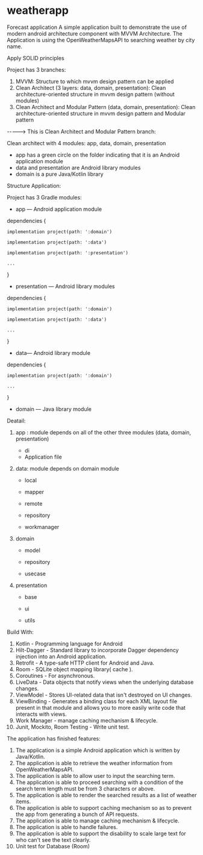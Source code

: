 # weatherapp
Forecast application
A simple application built to demonstrate the use of modern android architecture component with MVVM Architecture.
The Application is using the OpenWeatherMapsAPI to searching weather by city name.


Apply SOLID principles


Project has 3 branches:
1. MVVM: Structure to which mvvm design pattern can be applied
2. Clean Architect (3 layers: data, domain, presentation): Clean architecture-oriented structure in mvvm design pattern (without modules)
3. Clean Architect and Modular Pattern (data, domain, presentation): Clean architecture-oriented structure in mvvm design pattern and Modular pattern



----->   This is Clean Architect and Modular Pattern branch:

Clean architect with 4 modules: app, data, domain, presentation

+  app has a green circle on the folder indicating that it is an Android application module
+  data and presentation are Android library modules
+  domain is a pure Java/Kotlin library

Structure Application:

Project has 3 Gradle modules:

+  app — Android application module
  
dependencies {

    implementation project(path: ':domain')
    
    implementation project(path: ':data')
    
    implementation project(path: ':presentation')
    
    ...
    
}

+  presentation — Android library modules
  
dependencies {

    implementation project(path: ':domain')
    
    implementation project(path: ':data')
    
    ...
    
}


+  data— Android library module
  
dependencies {

    implementation project(path: ':domain')
    
    ...
    
}


+  domain — Java library module
  
Deatail:


1.    app : module depends on all of the other three modules (data, domain, presentation)
      +  di
      +  Application file

2.   data: module depends on domain module

      +  local

      +  mapper

      +  remote

      +  repository

      +  workmanager
 
3.   domain

      +  model
 
      +  repository
 
      +  usecase
   
4.   presentation

      +  base
 
      +  ui
 
      +  utils


Build With:
1. Kotlin - Programming language for Android
1. Hilt-Dagger - Standard library to incorporate Dagger dependency injection into an Android application.
3. Retrofit - A type-safe HTTP client for Android and Java.
4. Room - SQLite object mapping library( cache ).
5. Coroutines - For asynchronous.
6. LiveData - Data objects that notify views when the underlying database changes.
7. ViewModel - Stores UI-related data that isn't destroyed on UI changes.
8. ViewBinding - Generates a binding class for each XML layout file present in that module 
   and allows you to more easily write code that interacts with views.
9. Work Manager - manage caching mechanism & lifecycle.
10. Junit, Mockito, Room Testing - Write unit test.



The application has finished features:
1. The application is a simple Android application which is written by Java/Kotlin.
2. The application is able to retrieve the weather information from OpenWeatherMapsAPI.
3. The application is able to allow user to input the searching term.
4. The application is able to proceed searching with a condition of the search term length 
   must be from 3 characters or above.
5. The application is able to render the searched results as a list of weather items.
6. The application is able to support caching mechanism so as to prevent the app from
   generating a bunch of API requests.
7. The application is able to manage caching mechanism & lifecycle.
8. The application is able to handle failures.
9. The application is able to support the disability to scale large text for who can't see the text
   clearly.
10. Unit test for Database (Room)


   













